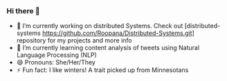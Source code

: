 ### Hi there 👋

- 🔭 I’m currently working on distributed Systems. Check out [distributed-systems https://github.com/Roopana/Distributed-Systems.git] repository for my projects and more info
- 🌱 I’m currently learning content analysis of tweets using Natural Language Processing (NLP) 
- 😄 Pronouns: She/Her/They
- ⚡ Fun fact: I like winters! A trait picked up from Minnesotans
<!--
**Roopana/Roopana** is a ✨ _special_ ✨ repository because its `README.md` (this file) appears on your GitHub profile.

Here are some ideas to get you started:

- 🔭 I’m currently working on ditributed Systems applications
- 🌱 I’m currently learning content analysis of tweets using Natural Language Processing (NLP) 
- 😄 Pronouns: She/Her/They
- ⚡ Fun fact: I like winters! A trait picked up from Minnesotans
-->
